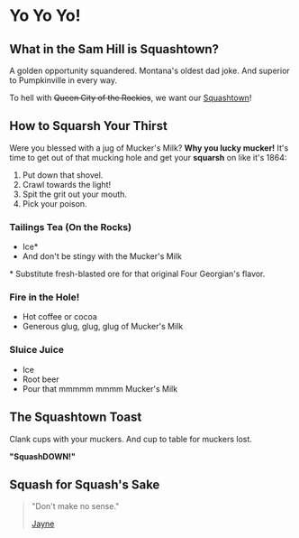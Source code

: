 # Yo Yo Yo!

## What in the Sam Hill is Squashtown?

A golden opportunity squandered. Montana's oldest dad joke. And superior to Pumpkinville in every way.

To hell with ~~Queen City of the Rockies~~, we want our [Squashtown](https://en.wikipedia.org/wiki/Helena,_Montana#Early_settlement_and_gold_rush)!

## How to Squarsh Your Thirst

Were you blessed with a jug of Mucker's Milk? **Why you lucky mucker!** It's time to get out of that mucking hole and get your **squarsh** on like it's 1864:

1. Put down that shovel.
1. Crawl towards the light!
3. Spit the grit out your mouth.
4. Pick your poison.

### Tailings Tea (On the Rocks)

- Ice*
- And don't be stingy with the Mucker's Milk

\* Substitute fresh-blasted ore for that original Four Georgian's flavor.

### Fire in the Hole!

- Hot coffee or cocoa
- Generous glug, glug, glug of Mucker's Milk

### Sluice Juice

- Ice
- Root beer
- Pour that mmmmm mmmm Mucker's Milk

## The Squashtown Toast

Clank cups with your muckers. And cup to table for muckers lost.

**"SquashDOWN!"**

## Squash for Squash's Sake

> "Don't make no sense."
> 
> [Jayne](https://en.wikipedia.org/wiki/Jaynestown)
